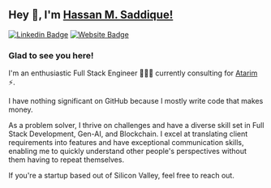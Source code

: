 ## Hey 👋, I'm [Hassan M. Saddique!](https://github.com/hassanms/)

[![Linkedin Badge](https://img.shields.io/badge/LinkedIn-0077B5?style=for-the-badge&logo=linkedin&logoColor=white)](https://linkedin.com/in/hassanms)
[![Website Badge](https://img.shields.io/badge/website-000000?style=for-the-badge&logo=About.me&logoColor=white)](https://hassanms.com)

### Glad to see you here! &nbsp; 

I'm an enthusiastic Full Stack Engineer 👨🏻‍💻 currently consulting for [Atarim](https://atarim.io) ⚡.

I have nothing significant on GitHub because I mostly write code that makes money. 

As a problem solver, I thrive on challenges and have a diverse skill set in Full Stack Development, Gen-AI, and Blockchain. I excel at translating client requirements into features and have exceptional communication skills, enabling me to quickly understand other people's perspectives without them having to repeat themselves.

If you're a startup based out of Silicon Valley, feel free to reach out.


<!--
**hassanms/hassanms** is a ✨ _special_ ✨ repository because its `README.md` (this file) appears on your GitHub profile.

Here are some ideas to get you started:

- 🔭 I’m currently working on ...
- 🌱 I’m currently learning ...
- 👯 I’m looking to collaborate on ...
- 🤔 I’m looking for help with ...
- 💬 Ask me about ...
- 📫 How to reach me: ...
- 😄 Pronouns: ...
- ⚡ Fun fact: ...
-->
